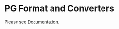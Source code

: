 # PG Format and Converters

Please see [Documentation](https://g2gml.readthedocs.io/en/latest/contents/pg-format.html).

